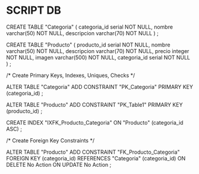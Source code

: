 # SCRIPT DB

CREATE TABLE "Categoria"
(
	categoria_id serial NOT NULL,
	nombre varchar(50) NOT NULL,
	descripcion varchar(70) NOT NULL
)
;

CREATE TABLE "Producto"
(
	producto_id serial NOT NULL,
	nombre varchar(50) NOT NULL,
	descripcion varchar(70) NOT NULL,
	precio integer NOT NULL,
	imagen varchar(500) NOT NULL,
	categoria_id serial NOT NULL
)
;

/* Create Primary Keys, Indexes, Uniques, Checks */

ALTER TABLE "Categoria" ADD CONSTRAINT "PK_Categoria"
	PRIMARY KEY (categoria_id)
;

ALTER TABLE "Producto" ADD CONSTRAINT "PK_Table1"
	PRIMARY KEY (producto_id)
;

CREATE INDEX "IXFK_Producto_Categoria" ON "Producto" (categoria_id ASC)
;

/* Create Foreign Key Constraints */

ALTER TABLE "Producto" ADD CONSTRAINT "FK_Producto_Categoria"
	FOREIGN KEY (categoria_id) REFERENCES "Categoria" (categoria_id) ON DELETE No Action ON UPDATE No Action
;

